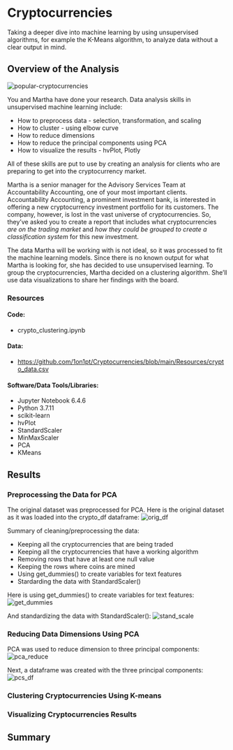 # Cryptocurrencies
Taking a deeper dive into machine learning by using unsupervised algorithms, for example the K-Means algorithm, to analyze data without a clear output in mind.


## Overview of the Analysis
![popular-cryptocurrencies](https://user-images.githubusercontent.com/94148420/164922829-937b9523-0436-4ce6-ae14-0df3a2794ece.jpeg)

You and Martha have done your research. Data analysis skills in unsupervised machine learning include:
* How to preprocess data - selection, transformation, and scaling
* How to cluster - using elbow curve
* How to reduce dimensions
* How to reduce the principal components using PCA
* How to visualize the results - hvPlot, Plotly

All of these skills are put to use by creating an analysis for clients who are preparing to get into the cryptocurrency market.

Martha is a senior manager for the Advisory Services Team at Accountability Accounting, one of your most important clients. Accountability Accounting, a prominent investment bank, is interested in offering a new cryptocurrency investment portfolio for its customers. The company, however, is lost in the vast universe of cryptocurrencies. So, they’ve asked you to create a report that includes what cryptocurrencies *are on the trading market* and *how they could be grouped to create a classification system* for this new investment.

The data Martha will be working with is not ideal, so it was processed to fit the machine learning models. Since there is no known output for what Martha is looking for, she has decided to use unsupervised learning. To group the cryptocurrencies, Martha decided on a clustering algorithm. She’ll use data visualizations to share her findings with the board.

### Resources
#### Code:
* crypto_clustering.ipynb

#### Data:
* https://github.com/1on1pt/Cryptocurrencies/blob/main/Resources/crypto_data.csv

#### Software/Data Tools/Libraries:
* Jupyter Notebook 6.4.6
* Python 3.7.11
* scikit-learn
* hvPlot
* StandardScaler
* MinMaxScaler
* PCA
* KMeans

## Results
### Preprocessing the Data for PCA
The original dataset was preprocessed for PCA.  Here is the original dataset as it was loaded into the crypto_df dataframe:
![orig_df](https://user-images.githubusercontent.com/94148420/164934383-722fe87a-8ad8-402b-8395-dedf6653d9da.PNG)

Summary of cleaning/preprocessing the data:
* Keeping all the cryptocurrencies that are being traded
* Keeping all the cryptocurrencies that have a working algorithm
* Removing rows that have at least one null value
* Keeping the rows where coins are mined
* Using get_dummies() to create variables for text features
* Stardarding the data with StandardScaler()

Here is using get_dummies() to create variables for text features:
![get_dummies](https://user-images.githubusercontent.com/94148420/164934926-f668c1d7-1bf8-452b-b0e8-aec6eaad19d3.PNG)

And standardizing the data with StandardScaler():
![stand_scale](https://user-images.githubusercontent.com/94148420/164935244-1d0a13a3-096f-463f-ace9-134c6d3970f1.PNG)


### Reducing Data Dimensions Using PCA
PCA was used to reduce dimension to three principal components:
![pca_reduce](https://user-images.githubusercontent.com/94148420/164935760-59b42fe7-d6ce-4f05-8203-1825bd325222.PNG)

Next, a dataframe was created with the three principal components:
![pcs_df](https://user-images.githubusercontent.com/94148420/164936218-7b7f31cf-d80d-434e-9c25-ae37c88340b7.PNG)



### Clustering Cryptocurrencies Using K-means


### Visualizing Cryptocurrencies Results

## Summary
